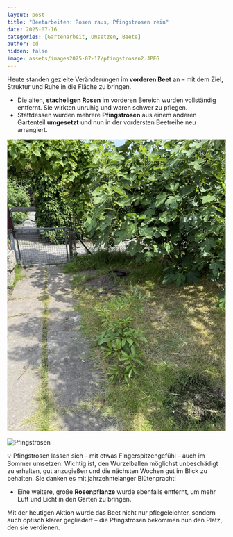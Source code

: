 ```yaml
---
layout: post
title: "Beetarbeiten: Rosen raus, Pfingstrosen rein"
date: 2025-07-16
categories: [Gartenarbeit, Umsetzen, Beete]
author: cd
hidden: false
image: assets/images2025-07-17/pfingstrosen2.JPEG
---
```


Heute standen gezielte Veränderungen im **vorderen Beet** an – mit dem Ziel, Struktur und Ruhe in die Fläche zu bringen.

- Die alten, **stacheligen Rosen** im vorderen Bereich wurden vollständig entfernt. Sie wirkten unruhig und waren schwer zu pflegen.
- Stattdessen wurden mehrere **Pfingstrosen** aus einem anderen Gartenteil **umgesetzt** und nun in der vordersten Beetreihe neu arrangiert.

![Pfingstrosen](/assets/images/2025-07-17/pfingstrosen.JPEG)

![Pfingstrosen](/assets/images2025-07-17/pfingstrosen2.JPEG)

💡 Pfingstrosen lassen sich – mit etwas Fingerspitzengefühl – auch im Sommer umsetzen. Wichtig ist, den Wurzelballen möglichst unbeschädigt zu erhalten, gut anzugießen und die nächsten Wochen gut im Blick zu behalten. Sie danken es mit jahrzehntelanger Blütenpracht!

- Eine weitere, große **Rosenpflanze** wurde ebenfalls entfernt, um mehr Luft und Licht in den Garten zu bringen.

Mit der heutigen Aktion wurde das Beet nicht nur pflegeleichter, sondern auch optisch klarer gegliedert – die Pfingstrosen bekommen nun den Platz, den sie verdienen.
